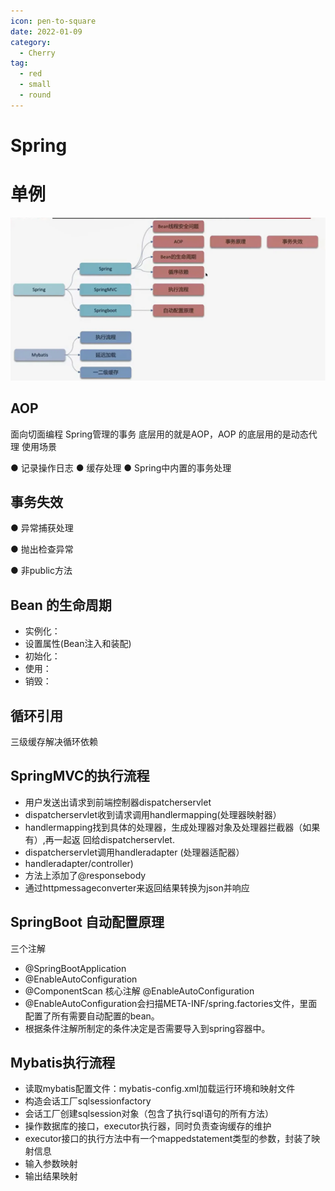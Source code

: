 ```yaml
---
icon: pen-to-square
date: 2022-01-09
category:
  - Cherry
tag:
  - red
  - small
  - round
---
```




# Spring
单例
============

![img.png](img.png)
## AOP
面向切面编程
Spring管理的事务 底层用的就是AOP，AOP 的底层用的是动态代理
使用场景

● 记录操作日志
● 缓存处理
● Spring中内置的事务处理


## 事务失效

● 异常捕获处理

● 抛出检查异常

● 非public方法


## Bean 的生命周期
- 实例化：
- 设置属性(Bean注入和装配)
- 初始化：
- 使用：
- 销毁：

## 循环引用
三级缓存解决循环依赖

## SpringMVC的执行流程
- 用户发送出请求到前端控制器dispatcherservlet
- dispatcherservlet收到请求调用handlermapping(处理器映射器）
- handlermapping找到具体的处理器，生成处理器对象及处理器拦截器（如果有）,再一起返
回给dispatcherservlet.
- dispatcherservlet调用handleradapter (处理器适配器）
- handleradapter/controller)
- 方法上添加了@responsebody
- 通过httpmessageconverter来返回结果转换为json并响应

## SpringBoot 自动配置原理
三个注解
- @SpringBootApplication
- @EnableAutoConfiguration
- @ComponentScan
核心注解 @EnableAutoConfiguration
- @EnableAutoConfiguration会扫描META-INF/spring.factories文件，里面配置了所有需要自动配置的bean。
- 根据条件注解所制定的条件决定是否需要导入到spring容器中。

## Mybatis执行流程
- 读取mybatis配置文件：mybatis-config.xml加载运行环境和映射文件
- 构造会话工厂sqlsessionfactory
- 会话工厂创建sqlsession对象（包含了执行sql语句的所有方法）
- 操作数据库的接口，executor执行器，同时负责查询缓存的维护
- executor接口的执行方法中有一个mappedstatement类型的参数，封装了映射信息
- 输入参数映射
- 输出结果映射



